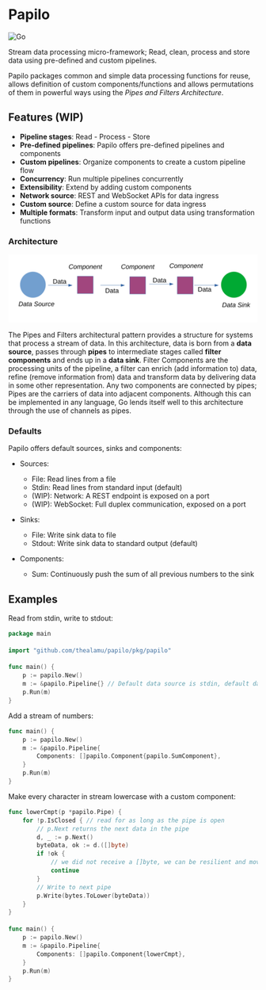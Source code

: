 # Papilo
![Go](https://github.com/thealamu/papilo/workflows/Go/badge.svg)

Stream data processing micro-framework; Read, clean, process and store data using pre-defined and custom pipelines.

Papilo packages common and simple data processing functions for reuse, allows definition of custom components/functions and allows permutations of them in powerful ways using the *Pipes and Filters Architecture*.

## Features (WIP)
- **Pipeline stages**: Read - Process - Store
- **Pre-defined pipelines**: Papilo offers pre-defined pipelines and components 
- **Custom pipelines**: Organize components to create a custom pipeline flow
- **Concurrency**: Run multiple pipelines concurrently
- **Extensibility**: Extend by adding custom components
- **Network source**: REST and WebSocket APIs for data ingress
- **Custom source**: Define a custom source for data ingress
- **Multiple formats**: Transform input and output data using transformation functions

### Architecture
![Architecture](./images/architecture.svg)

The Pipes and Filters architectural pattern provides a structure for systems that process a stream of data.
In this architecture, data is born from a **data source**, passes through **pipes** to intermediate stages called **filter components** and ends up in a **data sink**. Filter Components are the processing units of the pipeline, a filter can enrich (add information to) data, refine (remove information from) data and transform data by delivering data in some other representation. Any two components are connected by pipes; Pipes are the carriers of data into adjacent components. Although this can be implemented in any language, Go lends itself well to this architecture through the use of channels as pipes.

### Defaults
Papilo offers default sources, sinks and components:

- Sources:
    - File: Read lines from a file
    - Stdin: Read lines from standard input (default)
    - (WIP): Network: A REST endpoint is exposed on a port
    - (WIP): WebSocket: Full duplex communication, exposed on a port

- Sinks:
    - File: Write sink data to file
    - Stdout: Write sink data to standard output (default)

- Components:
    - Sum: Continuously push the sum of all previous numbers to the sink


## Examples
Read from stdin, write to stdout:
```go
package main

import "github.com/thealamu/papilo/pkg/papilo"

func main() {
	p := papilo.New()
	m := &papilo.Pipeline{} // Default data source is stdin, default data sink is stdout 
	p.Run(m)	
}
```

Add a stream of numbers:
```go
func main() {
	p := papilo.New()
	m := &papilo.Pipeline{
		Components: []papilo.Component{papilo.SumComponent},
	}
	p.Run(m)
}
```

Make every character in stream lowercase with a custom component:
```go
func lowerCmpt(p *papilo.Pipe) {
	for !p.IsClosed { // read for as long as the pipe is open
		// p.Next returns the next data in the pipe
		d, _ := p.Next()
		byteData, ok := d.([]byte)
		if !ok {
			// we did not receive a []byte, we can be resilient and move on
			continue
		}
		// Write to next pipe
		p.Write(bytes.ToLower(byteData))
	}
}

func main() {
	p := papilo.New()
	m := &papilo.Pipeline{
		Components: []papilo.Component{lowerCmpt},
	}
	p.Run(m)
}
```